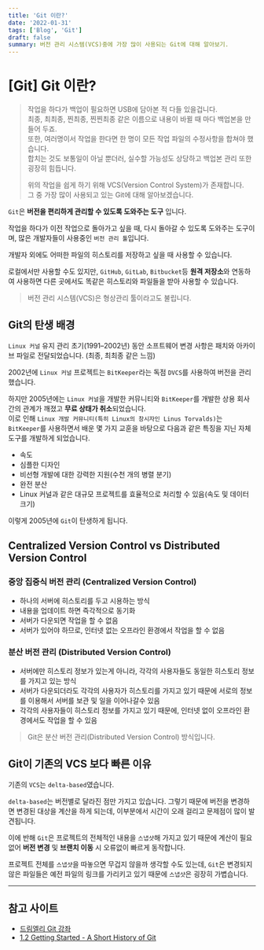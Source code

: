 ```yaml
---
title: 'Git 이란?'
date: '2022-01-31'
tags: ['Blog', 'Git']
draft: false
summary: 버전 관리 시스템(VCS)중에 가장 많이 사용되는 Git에 대해 알아보기.
---
```


# [Git] Git 이란?

> 작업을 하다가 백업이 필요하면 USB에 담아본 적 다들 있을겁니다.  
> 최종, 최최종, 찐최종, 찐찐최종 같은 이름으로 내용이 바뀔 때 마다 백업본을 만들어 두죠.  
> 또한, 여러명이서 작업을 한다면 한 명이 모든 작업 파일의 수정사항을 합쳐야 했습니다.  
> 합치는 것도 보통일이 아닐 뿐더러, 실수할 가능성도 상당하고 백업본 관리 또한 굉장히 힘듭니다.
>
> 위의 작업을 쉽게 하기 위해 VCS(Version Control System)가 존재합니다.  
> 그 중 가장 많이 사용되고 있는 Git에 대해 알아보겠습니다.

`Git`은 **버전을 편리하게 관리할 수 있도록 도와주는 도구** 입니다.

작업을 하다가 이전 작업으로 돌아가고 싶을 때, 다시 돌아갈 수 있도록 도와주는 도구이며, 많은 개발자들이 사용중인 `버전 관리 툴`입니다.

개발자 외에도 어떠한 파일의 히스토리를 저장하고 싶을 때 사용할 수 있습니다.

로컬에서만 사용할 수도 있지만, `GitHub`, `GitLab`, `Bitbucket`등 **원격 저장소**와 연동하여 사용하면 다른 곳에서도 똑같은 히스토리와 파일들을 받아 사용할 수 있습니다.

> 버전 관리 시스템(VCS)은 형상관리 툴이라고도 불립니다.

## Git의 탄생 배경

`Linux 커널` 유지 관리 초기(1991–2002년) 동안 소프트웨어 변경 사항은 패치와 아카이브 파일로 전달되었습니다. (최종, 최최종 같은 느낌)

2002년에 `Linux 커널` 프로젝트는 `BitKeeper`라는 독점 `DVCS`를 사용하여 버전을 관리했습니다.

하지만 2005년에는 `Linux 커널`을 개발한 커뮤니티와 `BitKeeper`를 개발한 상용 회사 간의 관계가 깨졌고 **무료 상태가 취소**되었습니다.  
이로 인해 `Linux 개발 커뮤니티(특히 Linux의 창시자인 Linus Torvalds)`는 `BitKeeper`를 사용하면서 배운 몇 가지 교훈을 바탕으로 다음과 같은 특징을 지닌 자체 도구를 개발하게
되었습니다.

- 속도
- 심플한 디자인
- 비선형 개발에 대한 강력한 지원(수천 개의 병렬 분기)
- 완전 분산
- Linux 커널과 같은 대규모 프로젝트를 효율적으로 처리할 수 있음(속도 및 데이터 크기)

이렇게 2005년에 `Git`이 탄생하게 됩니다.

## Centralized Version Control vs Distributed Version Control

### 중앙 집중식 버전 관리 (Centralized Version Control)

- 하나의 서버에 히스토리를 두고 시용하는 방식
- 내용을 업데이트 하면 즉각적으로 동기화
- 서버가 다운되면 작업을 할 수 없음
- 서버가 있어야 하므로, 인터넷 없는 오프라인 환경에서 작업을 할 수 없음

### 분산 버전 관리 (Distributed Version Control)

- 서버에만 히스토리 정보가 있는게 아니라, 각각의 사용자들도 동일한 히스토리 정보를 가지고 있는 방식
- 서버가 다운되더라도 각각의 사용자가 히스토리를 가지고 있기 때문에 서로의 정보를 이용해서 서버를 보관 및 일을 이어나갈수 있음
- 각각의 사용자들이 히스토리 정보를 가지고 있기 때문에, 인터넷 없이 오프라인 환경에서도 작업을 할 수 있음

> Git은 분산 버전 관리(Distributed Version Control) 방식입니다.

## Git이 기존의 VCS 보다 빠른 이유

기존의 `VCS`는 `delta-based`였습니다.

`delta-based`는 버전별로 달라진 점만 가지고 있습니다. 그렇기 때문에 버전을 변경하면 변경된 대상을 계산을 하게 되는데, 이부분에서 시간이 오래 걸리고 문제점이 많이 발견됩니다.

이에 반해 `Git`은 프로젝트의 전체적인 내용을 `스냅샷`해 가지고 있기 때문에 계산이 필요없어 **버전 변경** 및 **브랜치 이동** 시 오류없이 빠르게 동작합니다.

프로젝트 전체를 `스냅샷`을 따놓으면 무겁지 않을까 생각할 수도 있는데, `Git`은 변경되지 않은 파일들은 예전 파일의 링크를 가리키고 있기 때문에 `스냅샷`은 굉장히 가볍습니다.

---

## 참고 사이트

- [드림엘리 Git 강좌](https://academy.dream-coding.com/courses/git)
- [1.2 Getting Started - A Short History of Git](https://git-scm.com/book/en/v2/Getting-Started-A-Short-History-of-Git)

